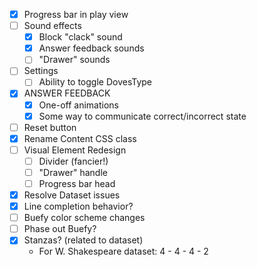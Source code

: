 - [x] Progress bar in play view
- [ ] Sound effects
    - [x] Block "clack" sound
    - [x] Answer feedback sounds
    - [ ] "Drawer" sounds
- [ ] Settings
    - [ ] Ability to toggle DovesType
- [x] ANSWER FEEDBACK
    - [x] One-off animations
    - [x] Some way to communicate correct/incorrect state
- [ ] Reset button
- [x] Rename Content CSS class
- [ ] Visual Element Redesign
    - [ ] Divider (fancier!)
    - [ ] "Drawer" handle
    - [ ] Progress bar head
- [x] Resolve Dataset issues
- [x] Line completion behavior?
- [ ] Buefy color scheme changes
- [ ] Phase out Buefy?
- [x] Stanzas? (related to dataset)
    - For W. Shakespeare dataset: 4 - 4 - 4 - 2